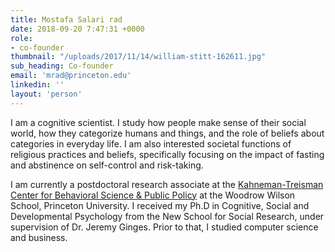 ```yaml
---
title: Mostafa Salari rad
date: 2018-09-20 7:47:31 +0000
role:
- co-founder
thumbnail: "/uploads/2017/11/14/william-stitt-162611.jpg"
sub_heading: Co-founder
email: 'mrad@princeton.edu'
linkedin: ''
layout: 'person'
---
```


I am a cognitive scientist. I study how people make sense of their social world, how they categorize humans and things, and the role of beliefs about categories in everyday life. I am also interested societal functions of religious practices and beliefs, specifically focusing on the impact of fasting and abstinence on self-control and risk-taking.

I am currently a postdoctoral research associate at the [Kahneman-Treisman Center for Behavioral Science & Public Policy](https://behavioralpolicy.princeton.edu/people/mostafa-salari-rad) at the Woodrow Wilson School, Princeton University. I received my Ph.D in Cognitive, Social and Developmental Psychology from the New School for Social Research, under supervision of Dr. Jeremy Ginges. Prior to that, I studied computer science and business.